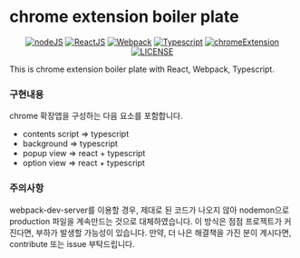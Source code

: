 # chrome extension boiler plate

<div align="center">

[![nodeJS](https://img.shields.io/badge/nodeJS-14.16.0-brightgreen)](https://nodejs.org/en/blog/release/v14.16.0/)
[![ReactJS](https://img.shields.io/badge/ReactJS-17.0.2-green)](https://github.com/facebook/react/blob/master/CHANGELOG.md#16131-march-19-2020)
[![Webpack](https://img.shields.io/badge/WebPack-5.28.0-orange)](https://webpack.js.org/)
[![Typescript](https://img.shields.io/badge/Typescript-4.2.3-blue)](https://www.typescriptlang.org/)
[![chromeExtension](https://img.shields.io/badge/manifest-3-lightgrey)](https://developer.chrome.com/docs/extensions/mv3/intro/)
[![LICENSE](https://img.shields.io/badge/License-MIT-blueviolet)](https://ko.wikipedia.org/wiki/MIT_%ED%97%88%EA%B0%80%EC%84%9C)

</div>

This is chrome extension boiler plate with React, Webpack, Typescript.

### 구현내용

chrome 확장앱을 구성하는 다음 요소를 포함합니다.

- contents script => typescript
- background => typescript
- popup view => react + typescript
- option view => react + typescript

### 주의사항

webpack-dev-server를 이용할 경우, 제대로 된 코드가 나오지 않아 nodemon으로 production 파일을 계속만드는 것으로 대체하였습니다.
이 방식은 점점 프로젝트가 커진다면, 부하가 발생할 가능성이 있습니다.
만약, 더 나은 해결책을 가진 분이 계시다면, contribute 또는 issue 부탁드립니다.
